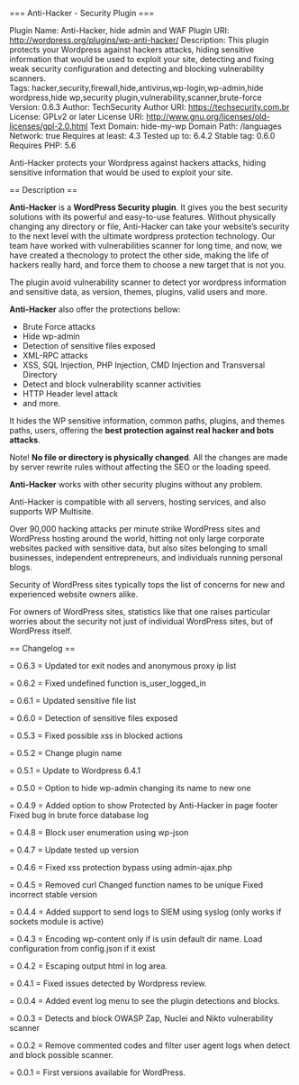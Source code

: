 === Anti-Hacker - Security Plugin ===

Plugin Name: Anti-Hacker, hide admin and WAF
Plugin URI: http://wordpress.org/plugins/wp-anti-hacker/
Description: This plugin protects your Wordpress against hackers attacks, hiding sensitive information that would be used to exploit your site, detecting and fixing weak security configuration and detecting and blocking vulnerability scanners.  
Tags: hacker,security,firewall,hide,antivirus,wp-login,wp-admin,hide wordpress,hide wp,security plugin,vulnerability,scanner,brute-force
Version: 0.6.3
Author: TechSecurity
Author URI: https://techsecurity.com.br
License: GPLv2 or later
License URI: http://www.gnu.org/licenses/old-licenses/gpl-2.0.html
Text Domain: hide-my-wp
Domain Path: /languages
Network: true
Requires at least: 4.3
Tested up to: 6.4.2
Stable tag: 0.6.0
Requires PHP: 5.6

Anti-Hacker protects your Wordpress against hackers attacks, hiding sensitive information that would be used to exploit your site.  


== Description ==

**Anti-Hacker** is a **WordPress Security plugin**. It gives you the best security solutions with its powerful and easy-to-use features. Without physically changing any directory or file, Anti-Hacker can take your website’s security to the next level with the ultimate wordpress protection technology.
Our team have worked with vulnerabilities scanner for long time, and now, we have created a thecnology to protect the other side, making the life of hackers really hard, and force them to choose a new target that is not you.

The plugin avoid vulnerability scanner to detect yor wordpress information and sensitive data, as version, themes, plugins, valid users and more.

**Anti-Hacker** also offer the protections bellow:
* Brute Force attacks
* Hide wp-admin
* Detection of sensitive files exposed
* XML-RPC attacks
* XSS, SQL Injection, PHP Injection, CMD Injection and Transversal Directory
* Detect and block vulnerability scanner activities
* HTTP Header level attack
* and more.

It hides the WP sensitive information, common paths, plugins, and themes paths, users, offering the **best protection against real hacker and bots attacks**.

Note! **No file or directory is physically changed**. All the changes are made by server rewrite rules without affecting the SEO or the loading speed.

**Anti-Hacker** works with other security plugins without any problem.

Anti-Hacker is compatible with all servers, hosting services, and also supports WP Multisite.

Over 90,000 hacking attacks per minute strike WordPress sites and WordPress hosting around the world, hitting not only large corporate websites packed with sensitive data, but also sites belonging to small businesses, independent entrepreneurs, and individuals running personal blogs.

Security of WordPress sites typically tops the list of concerns for new and experienced website owners alike.

For owners of WordPress sites, statistics like that one raises particular worries about the security not just of individual WordPress sites, but of WordPress itself.

== Changelog ==

= 0.6.3 =
Updated tor exit nodes and anonymous proxy ip list

= 0.6.2 =
Fixed undefined function is_user_logged_in

= 0.6.1 =
Updated sensitive file list

= 0.6.0 =
Detection of sensitive files exposed

= 0.5.3 =
Fixed possible xss in blocked actions

= 0.5.2 =
Change plugin name

= 0.5.1 =
Update to Wordpress 6.4.1

= 0.5.0 =
Option to hide wp-admin changing its name to new one

= 0.4.9 =
Added option to show Protected by Anti-Hacker in page footer
Fixed bug in brute force database log

= 0.4.8 =
Block user enumeration using wp-json

= 0.4.7 =
Update tested up version

= 0.4.6 =
Fixed xss protection bypass using admin-ajax.php

= 0.4.5 =
Removed curl
Changed function names to be unique
Fixed incorrect stable version

= 0.4.4 =
Added support to send logs to SIEM using syslog (only works if sockets module is active)

= 0.4.3 =
Encoding wp-content only if is usin default dir name.
Load configuration from config.json if it exist

= 0.4.2 =
Escaping output html in log area.

= 0.4.1 =
Fixed issues detected by Wordpress review.

= 0.0.4 =
Added event log menu to see the plugin detections and blocks.

= 0.0.3 =
Detects and block OWASP Zap, Nuclei and Nikto vulnerability scanner

= 0.0.2 =
Remove commented codes and filter user agent logs when detect and block possible scanner.

= 0.0.1 =
First versions available for WordPress.
